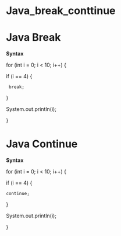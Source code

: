 # Java_break_conttinue

# Java Break

**Syntax**

for (int i = 0; i < 10; i++) {

  if (i == 4) {
  
     break;
     
  }
  
  System.out.println(i);
  
}

# Java Continue

**Syntax**

for (int i = 0; i < 10; i++) {

  if (i == 4) {
  
    continue;
    
  }
  
  System.out.println(i);
  
}
